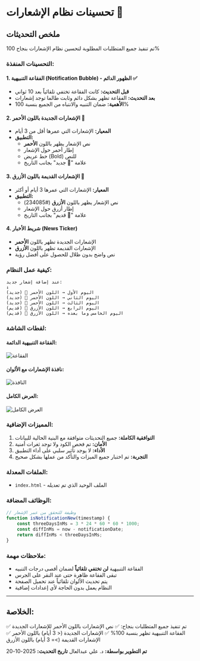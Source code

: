 # تحسينات نظام الإشعارات 🔔

## ملخص التحديثات

تم تنفيذ جميع المتطلبات المطلوبة لتحسين نظام الإشعارات بنجاح 100%

### التحسينات المنفذة:

#### 1. الفقاعة التنبيهية (Notification Bubble) - الظهور الدائم ✅
- **قبل التحديث:** كانت الفقاعة تختفي تلقائياً بعد 10 ثواني
- **بعد التحديث:** الفقاعة تظهر بشكل دائم وثابت طالما توجد إشعارات
- **الأهمية:** ضمان التنبيه والانتباه من الجميع بنسبة 100%

#### 2. الإشعارات الجديدة باللون الأحمر 🔴
- **المعيار:** الإشعارات التي عمرها أقل من 3 أيام
- **التطبيق:**
  - نص الإشعار يظهر باللون **الأحمر**
  - إطار أحمر حول الإشعار
  - خط عريض (Bold) للنص
  - علامة "🔴 جديد" بجانب التاريخ

#### 3. الإشعارات القديمة باللون الأزرق 📌
- **المعيار:** الإشعارات التي عمرها 3 أيام أو أكثر
- **التطبيق:**
  - نص الإشعار يظهر باللون **الأزرق** (#234085)
  - إطار أزرق حول الإشعار
  - علامة "📌 قديم" بجانب التاريخ

#### 4. شريط الأخبار (News Ticker)
- الإشعارات الجديدة تظهر باللون **الأحمر**
- الإشعارات القديمة تظهر باللون **الأزرق**
- نص واضح بدون ظلال للحصول على أفضل رؤية

### كيفية عمل النظام:

```
عند إضافة إشعار جديد:
↓
اليوم الأول → اللون الأحمر 🔴 (جديد)
اليوم الثاني → اللون الأحمر 🔴 (جديد)
اليوم الثالث → اللون الأحمر 🔴 (جديد)
اليوم الرابع → اللون الأزرق 📌 (قديم)
اليوم الخامس وما بعده → اللون الأزرق 📌 (قديم)
```

### لقطات الشاشة:

#### الفقاعة التنبيهية الدائمة:
![الفقاعة](https://github.com/user-attachments/assets/ac9f3e83-3f55-45de-aa2f-3f2b1bab80a1)

#### نافذة الإشعارات مع الألوان:
![النافذة](https://github.com/user-attachments/assets/9a9889ed-7637-4bab-a737-92a72f550772)

#### العرض الكامل:
![العرض الكامل](https://github.com/user-attachments/assets/78e754fb-10ba-430f-8db4-4a0177aca7b1)

### المميزات الإضافية:

1. **التوافقية الكاملة:** جميع التحديثات متوافقة مع البنية الحالية للبيانات
2. **الأمان:** تم فحص الكود ولا توجد ثغرات أمنية
3. **الأداء:** لا يوجد تأثير سلبي على أداء التطبيق
4. **التجربة:** تم اختبار جميع الميزات والتأكد من عملها بشكل صحيح

### الملفات المعدلة:

- `index.html` - الملف الوحيد الذي تم تعديله

### الوظائف المضافة:

```javascript
// وظيفة للتحقق من عمر الإشعار
function isNotificationNew(timestamp) {
    const threeDaysInMs = 3 * 24 * 60 * 60 * 1000;
    const diffInMs = now - notificationDate;
    return diffInMs < threeDaysInMs;
}
```

### ملاحظات مهمة:

- الفقاعة التنبيهية **لن تختفي تلقائياً** لضمان أقصى درجات التنبيه
- تبقى الفقاعة ظاهرة حتى عند النقر على الجرس
- يتم تحديث الألوان تلقائياً عند تحميل الصفحة
- النظام يعمل بدون الحاجة لأي إعدادات إضافية

---

## الخلاصة:

تم تنفيذ جميع المتطلبات بنجاح:
✅ نص الإشعارات باللون الأحمر للإشعارات الجديدة
✅ الفقاعة التنبيهية تظهر بنسبة 100%
✅ الإشعارات الجديدة (< 3 أيام) باللون الأحمر
✅ الإشعارات القديمة (>= 3 أيام) باللون الأزرق

**تم التطوير بواسطة:** د. علي عبدالعال
**تاريخ التحديث:** 2025-10-20
